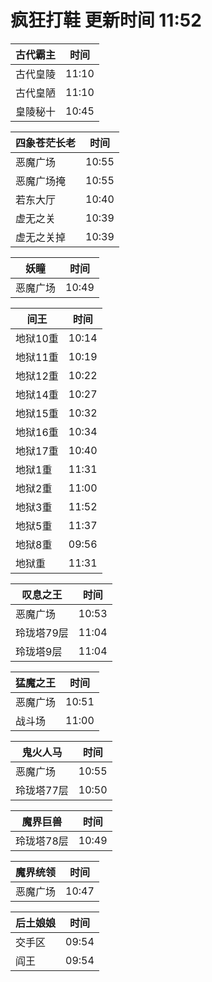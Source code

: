 # 疯狂打鞋 更新时间 11:52

| 古代霸主   | 时间    |
|--------|-------|
| 古代皇陵 | 11:10 |
| 古代皇陋 | 11:10 |
| 皇陵秘十 | 10:45 |

| 四象苍茫长老   | 时间    |
|--------|-------|
| 恶魔广场 | 10:55 |
| 恶魔广场掩 | 10:55 |
| 若东大厅 | 10:40 |
| 虚无之关 | 10:39 |
| 虚无之关掉 | 10:39 |

| 妖瞳   | 时间    |
|--------|-------|
| 恶魔广场 | 10:49 |

| 间王   | 时间    |
|--------|-------|
| 地狱10重 | 10:14 |
| 地狱11重 | 10:19 |
| 地狱12重 | 10:22 |
| 地狱14重 | 10:27 |
| 地狱15重 | 10:32 |
| 地狱16重 | 10:34 |
| 地狱17重 | 10:40 |
| 地狱1重 | 11:31 |
| 地狱2重 | 11:00 |
| 地狱3重 | 11:52 |
| 地狱5重 | 11:37 |
| 地狱8重 | 09:56 |
| 地狱重 | 11:31 |

| 叹息之王   | 时间    |
|--------|-------|
| 恶魔广场 | 10:53 |
| 玲珑塔79层 | 11:04 |
| 玲珑塔9层 | 11:04 |

| 猛魔之王   | 时间    |
|--------|-------|
| 恶魔广场 | 10:51 |
| 战斗场 | 11:00 |

| 鬼火人马   | 时间    |
|--------|-------|
| 恶魔广场 | 10:55 |
| 玲珑塔77层 | 10:50 |

| 魔界巨兽   | 时间    |
|--------|-------|
| 玲珑塔78层 | 10:49 |

| 魔界统领   | 时间    |
|--------|-------|
| 恶魔广场 | 10:47 |

| 后土娘娘   | 时间    |
|--------|-------|
| 交手区 | 09:54 |
| 阎王 | 09:54 |
